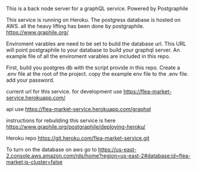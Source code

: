  This is a back node server for a graphQL service. Powered by Postgraphile

This service is running on Heroku. The postgress database is hosted on AWS. all the heavy lifting has been done by postgraphile. https://www.graphile.org/

Enviroment varables are need to be set to build the database url.  This URL will point postgraphile to your database to build your graphql server.  An example file of all the enviroment varables are included in this repo.

First, build you postgres db with the script provide in this repo.  Create a .env file at the root of the project.  copy the example env file to the .env file.  add your password.  

current url for this service. for development use https://flea-market-service.herokuapp.com/

api use https://flea-market-service.herokuapp.com/graphql

instructions for rebuilding this service is here https://www.graphile.org/postgraphile/deploying-heroku/

Heroku repo https://git.heroku.com/flea-market-service.git

To turn on the database on aws go to
https://us-east-2.console.aws.amazon.com/rds/home?region=us-east-2#database:id=flea-market;is-cluster=false

